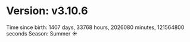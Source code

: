 # Version: v3.10.6
Time since birth: 1407 days, 33768 hours, 2026080 minutes, 121564800 seconds
Season: Summer ☀️
